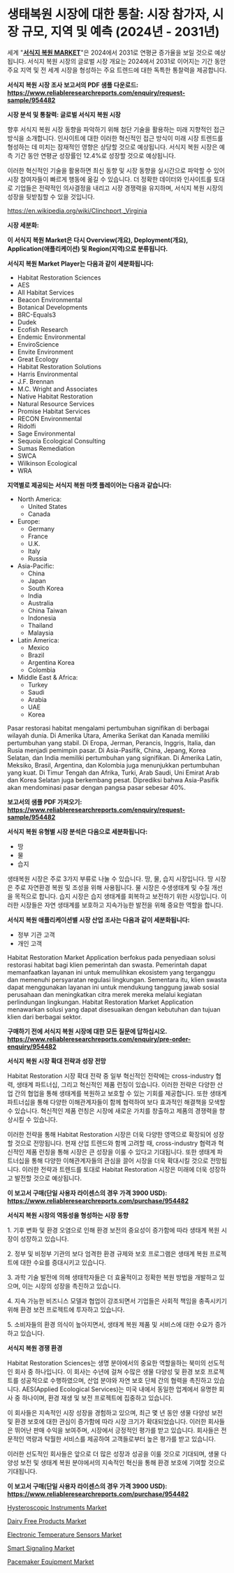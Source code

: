 <p><h1>생태복원 시장에 대한 통찰: 시장 참가자, 시장 규모, 지역 및 예측 (2024년 - 2031년)</h1></p><p>세계 "<strong><a href="https://www.reliableresearchreports.com/habitat-restoration-r954482">서식지 복원 MARKET</a></strong>"은 2024에서 2031로 연평균 증가율을 보일 것으로 예상됩니다. 서식지 복원 시장의 글로벌 시장 개요는 2024에서 2031로 이어지는 기간 동안 주요 지역 및 전 세계 시장을 형성하는 주요 트렌드에 대한 독특한 통찰력을 제공합니다.</p>
<p><strong>서식지 복원 시장 조사 보고서의 PDF 샘플 다운로드: <a href="https://www.reliableresearchreports.com/enquiry/request-sample/954482">https://www.reliableresearchreports.com/enquiry/request-sample/954482</a></strong></p>
<p><strong>시장 분석 및 통찰력: 글로벌 서식지 복원 시장</strong></p>
<p><p>향후 서식지 복원 시장 동향을 파악하기 위해 첨단 기술을 활용하는 미래 지향적인 접근 방식을 소개합니다. 인사이트에 대한 이러한 혁신적인 접근 방식이 미래 시장 트렌드를 형성하는 데 미치는 잠재적인 영향은 상당할 것으로 예상됩니다. 서식지 복원 시장은 예측 기간 동안 연평균 성장률인 12.4%로 성장할 것으로 예상됩니다.</p><p>이러한 혁신적인 기술을 활용하면 최신 동향 및 시장 동향을 실시간으로 파악할 수 있어 시장 참여자들이 빠르게 행동에 옮길 수 있습니다. 더 정확한 데이터와 인사이트를 토대로 기업들은 전략적인 의사결정을 내리고 시장 경쟁력을 유지하며, 서식지 복원 시장의 성장을 뒷받침할 수 있을 것입니다.</p></p>
<p><a href="%7CAUTHORITHY_DOMAIN_URL%7C">https://en.wikipedia.org/wiki/Clinchport,_Virginia</a></p>
<p><strong>시장 세분화:</strong></p>
<p><strong>이 서식지 복원 Market은 다시 Overview(개요), Deployment(개요), Application(애플리케이션) 및 Region(지역)으로 분류됩니다.</strong></p>
<p><strong>서식지 복원 Market Player는 다음과 같이 세분화됩니다:</strong></p>
<p><ul><li>Habitat Restoration Sciences</li><li>AES</li><li>All Habitat Services</li><li>Beacon Environmental</li><li>Botanical Developments</li><li>BRC-Equals3</li><li>Dudek</li><li>Ecofish Research</li><li>Endemic Environmental</li><li>EnviroScience</li><li>Envite Environment</li><li>Great Ecology</li><li>Habitat Restoration Solutions</li><li>Harris Environmental</li><li>J.F. Brennan</li><li>M.C. Wright and Associates</li><li>Native Habitat Restoration</li><li>Natural Resource Services</li><li>Promise Habitat Services</li><li>RECON Environmental</li><li>Ridolfi</li><li>Sage Environmental</li><li>Sequoia Ecological Consulting</li><li>Sumas Remediation</li><li>SWCA</li><li>Wilkinson Ecological</li><li>WRA</li></ul></p>
<p><strong>지역별로 제공되는 서식지 복원 마켓 플레이어는 다음과 같습니다:</strong></p>
<p><ul>
    <li>
        North America:
        <ul>
            <li>United States</li>
            <li>Canada</li>
        </ul>
    </li>
    <li>
        Europe:
        <ul>
            <li>Germany</li>
            <li>France</li>
            <li>U.K.</li>
            <li>Italy</li>
            <li>Russia</li>
        </ul>
    </li>
    <li>
        Asia-Pacific:
        <ul>
            <li>China</li>
            <li>Japan</li>
            <li>South Korea</li>
            <li>India</li>
            <li>Australia</li>
            <li>China Taiwan</li>
            <li>Indonesia</li>
            <li>Thailand</li>
            <li>Malaysia</li>
        </ul>
    </li>
    <li>
        Latin America:
        <ul>
            <li>Mexico</li>
            <li>Brazil</li>
            <li>Argentina Korea</li>
            <li>Colombia</li>
        </ul>
    </li>
    <li>
        Middle East & Africa:
        <ul>
            <li>Turkey</li>
            <li>Saudi</li>
            <li>Arabia</li>
            <li>UAE</li>
            <li>Korea</li>
        </ul>
    </li>
    </ul></p>
<p><p>Pasar restorasi habitat mengalami pertumbuhan signifikan di berbagai wilayah dunia. Di Amerika Utara, Amerika Serikat dan Kanada memiliki pertumbuhan yang stabil. Di Eropa, Jerman, Perancis, Inggris, Italia, dan Rusia menjadi pemimpin pasar. Di Asia-Pasifik, China, Jepang, Korea Selatan, dan India memiliki pertumbuhan yang signifikan. Di Amerika Latin, Meksiko, Brasil, Argentina, dan Kolombia juga menunjukkan pertumbuhan yang kuat. Di Timur Tengah dan Afrika, Turki, Arab Saudi, Uni Emirat Arab dan Korea Selatan juga berkembang pesat. Diprediksi bahwa Asia-Pasifik akan mendominasi pasar dengan pangsa pasar sebesar 40%.</p></p>
<p><strong>보고서의 샘플 PDF 가져오기: <a href="https://www.reliableresearchreports.com/enquiry/request-sample/954482">https://www.reliableresearchreports.com/enquiry/request-sample/954482</a></strong></p>
<p><strong>서식지 복원 유형별 시장 분석은 다음으로 세분화됩니다:</strong></p>
<p><ul><li>땅</li><li>물</li><li>습지</li></ul></p>
<p><p>생태복원 시장은 주로 3가지 부류로 나눌 수 있습니다. 땅, 물, 습지 시장입니다. 땅 시장은 주로 자연환경 복원 및 조성을 위해 사용됩니다. 물 시장은 수생생태계 및 수질 개선을 목적으로 합니다. 습지 시장은 습지 생태계를 회복하고 보전하기 위한 시장입니다. 이러한 시장들은 자연 생태계를 보호하고 지속가능한 발전을 위해 중요한 역할을 합니다.</p></p>
<p><strong>서식지 복원 애플리케이션별 시장 산업 조사는 다음과 같이 세분화됩니다:</strong></p>
<p><ul><li>정부 기관 고객</li><li>개인 고객</li></ul></p>
<p><p>Habitat Restoration Market Application berfokus pada penyediaan solusi restorasi habitat bagi klien pemerintah dan swasta. Pemerintah dapat memanfaatkan layanan ini untuk memulihkan ekosistem yang terganggu dan memenuhi persyaratan regulasi lingkungan. Sementara itu, klien swasta dapat menggunakan layanan ini untuk mendukung tanggung jawab sosial perusahaan dan meningkatkan citra merek mereka melalui kegiatan perlindungan lingkungan. Habitat Restoration Market Application menawarkan solusi yang dapat disesuaikan dengan kebutuhan dan tujuan klien dari berbagai sektor.</p></p>
<p><strong>구매하기 전에 서식지 복원 시장에 대한 모든 질문에 답하십시오. <a href="https://www.reliableresearchreports.com/enquiry/pre-order-enquiry/954482">https://www.reliableresearchreports.com/enquiry/pre-order-enquiry/954482</a></strong></p>
<p><strong>서식지 복원 시장 확대 전략과 성장 전망</strong></p>
<p><p>Habitat Restoration 시장 확대 전략 중 일부 혁신적인 전략에는 cross-industry 협력, 생태계 파트너십, 그리고 혁신적인 제품 런칭이 있습니다. 이러한 전략은 다양한 산업 간의 협업을 통해 생태계를 복원하고 보호할 수 있는 기회를 제공합니다. 또한 생태계 파트너십을 통해 다양한 이해관계자들이 함께 협력하여 보다 효과적인 해결책을 모색할 수 있습니다. 혁신적인 제품 런칭은 시장에 새로운 가치를 창출하고 제품의 경쟁력을 향상시킬 수 있습니다.</p><p>이러한 전략을 통해 Habitat Restoration 시장은 더욱 다양한 영역으로 확장되어 성장할 것으로 전망됩니다. 현재 산업 트렌드와 함께 고려할 때, cross-industry 협력과 혁신적인 제품 런칭을 통해 시장은 큰 성장을 이룰 수 있다고 기대됩니다. 또한 생태계 파트너십을 통해 다양한 이해관계자들의 관심을 끌어 시장을 더욱 확대시킬 것으로 전망됩니다. 이러한 전략과 트렌드를 토대로 Habitat Restoration 시장은 미래에 더욱 성장하고 발전할 것으로 예상됩니다.</p></p>
<p><strong>이 보고서 구매(단일 사용자 라이센스의 경우 가격 3900 USD): <a href="https://www.reliableresearchreports.com/purchase/954482">https://www.reliableresearchreports.com/purchase/954482</a></strong></p>
<p><strong>서식지 복원 시장의 역동성을 형성하는 시장 동향</strong></p>
<p><p>1. 기후 변화 및 환경 오염으로 인해 환경 보전의 중요성이 증가함에 따라 생태계 복원 시장이 성장하고 있습니다.</p><p>2. 정부 및 비정부 기관의 보다 엄격한 환경 규제와 보호 프로그램은 생태계 복원 프로젝트에 대한 수요를 증대시키고 있습니다.</p><p>3. 과학 기술 발전에 의해 생태학자들은 더 효율적이고 정확한 복원 방법을 개발하고 있으며, 이는 시장의 성장을 촉진하고 있습니다.</p><p>4. 지속 가능한 비즈니스 모델과 협업이 강조되면서 기업들은 사회적 책임을 충족시키기 위해 환경 보전 프로젝트에 투자하고 있습니다.</p><p>5. 소비자들의 환경 의식이 높아지면서, 생태계 복원 제품 및 서비스에 대한 수요가 증가하고 있습니다.</p></p>
<p><strong>서식지 복원 경쟁 환경</strong></p>
<p><p>Habitat Restoration Sciences는 생명 분야에서의 중요한 역할을하는 북미의 선도적 인 회사 중 하나입니다. 이 회사는 수년에 걸쳐 수많은 생물 다양성 및 환경 보호 프로젝트를 성공적으로 수행하였으며, 산업 분야와 자연 보호 단체 간의 협력을 촉진하고 있습니다. AES(Applied Ecological Services)는 미국 내에서 동일한 업계에서 유명한 회사 중 하나이며, 환경 재생 및 보전 프로젝트에 집중하고 있습니다.</p><p>이 회사들은 지속적인 시장 성장을 경험하고 있으며, 최근 몇 년 동안 생물 다양성 보전 및 환경 보호에 대한 관심이 증가함에 따라 시장 크기가 확대되었습니다. 이러한 회사들은 뛰어난 판매 수익을 보여주며, 시장에서 긍정적인 평가를 받고 있습니다. 회사들은 전문적인 역량과 탁월한 서비스를 제공하여 고객들로부터 높은 평가를 받고 있습니다.</p><p>이러한 선도적인 회사들은 앞으로 더 많은 성장과 성공을 이룰 것으로 기대되며, 생물 다양성 보전 및 생태계 복원 분야에서의 지속적인 혁신을 통해 환경 보호에 기여할 것으로 기대됩니다.</p></p>
<p><strong>이 보고서 구매(단일 사용자 라이센스의 경우 가격 3900 USD): <a href="https://www.reliableresearchreports.com/purchase/954482">https://www.reliableresearchreports.com/purchase/954482</a></strong></p>
<p><p><a href="https://github.com/HenrietteMills1/Market-Research-Report-List-2/blob/main/hysteroscopic-instruments-market.md">Hysteroscopic Instruments Market</a></p><p><a href="https://issuu.com/reportprime-2/docs/dairy-free-products-market-size-2030.pptx">Dairy Free Products Market</a></p><p><a href="https://medium.com/@alberthenry754/electronic-temperature-sensors-market-trends-focusing-on-electronic-temperature-sensors-market-e8d20e1da372">Electronic Temperature Sensors Market</a></p><p><a href="https://issuu.com/reportprime-2/docs/smart-signaling-market-size-2030.pptx">Smart Signaling Market</a></p><p><a href="https://github.com/marthawweekle/Market-Research-Report-List-2/blob/main/pacemaker-equipment-market.md">Pacemaker Equipment Market</a></p></p>